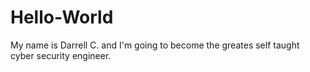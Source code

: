 # Hello-World
My name is Darrell C. and I'm going to become the greates self taught cyber security engineer.
